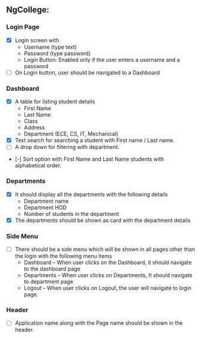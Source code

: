 ## NgCollege:

### Login Page
- [x] Login screen with
    + Username (type text)
    + Password (type password)
    + Login Button: Enabled only if the user enters a username and a password
- [ ] On Login button, user should be navigated to a Dashboard

### Dashboard
- [x] A table for listing student details
    + First Name
    + Last Name
    + Class
    + Address
    + Department (ECE, CS, IT, Mechanical)
- [x] Text search for searching a student with First name / Last name.
- [ ] A drop down for filtering with department.
- [-] Sort option with First Name and Last Name students with alphabetical order.

### Departments
- [x] It should display all the departments with the following details
    + Department name
    + Department HOD
    + Number of students in the department
- [x] The departments should be shown as card with the department details

### Side Menu
- [ ] There should be a side menu which will be shown in all pages other than the login with the following menu items
    + Dashboard – When user clicks on the Dashboard, it should navigate to the dashboard page
    + Departments – When user clicks on Departments, It should navigate to department page
    + Logout – When user clicks on Logout, the user will navigate to login page.

### Header
- [ ] Application name along with the Page name should be shown in the header.

